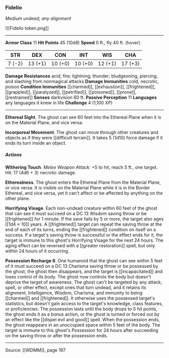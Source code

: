 ### Fidelio
_Medium undead, any alignment_

![[Fidelio token.png]]


---

**Armor Class** 11
**Hit Points** 45 (10d8)
**Speed** 0 ft., fly 40 ft. (hover)

| STR     | DEX     | CON     | INT     | WIS     | CHA     |
|---------|---------|---------|---------|---------|---------|
| 7 (-2) | 13 (+1) | 10 (+0) | 10 (+0) | 12 (+1) | 17 (+3) |

**Damage Resistances** acid; fire; lightning; thunder; bludgeoning, piercing, and slashing from nonmagical attacks
**Damage Immunities** cold, necrotic, poison
**Condition Immunities** [[charmed]], [[exhaustion]], [[frightened]], [[grappled]], [[paralyzed]], [[petrified]], [[poisoned]], [[prone]], [[restrained]]
**Senses** darkvision 60 ft.
**Passive Perception** 11
**Languages** any languages it knew in life
**Challenge** 4 (1,100 XP)

---

**Ethereal Sight**. The ghost can see 60 feet into the Ethereal Plane when it is on the Material Plane, and vice versa.

**Incorporeal Movement**. The ghost can move through other creatures and objects as if they were [[difficult terrain]]. It takes 5 (1d10) force damage if it ends its turn inside an object.

##### Actions
**Withering Touch**. _Melee Weapon Attack:_ +5 to hit, reach 5 ft., one target. Hit: 17 (4d6 + 3) necrotic damage.

**Etherealness**. The ghost enters the Ethereal Plane from the Material Plane, or vice versa. It is visible on the Material Plane while it is in the Border Ethereal, and vice versa, yet it can't affect or be affected by anything on the other plane.

**Horrifying Visage**. Each non-undead creature within 60 feet of the ghost that can see it must succeed on a DC 13 Wisdom saving throw or be [[frightened]] for 1 minute. If the save fails by 5 or more, the target also ages [[1d4 × 10]] years. A [[frightened]] target can repeat the saving throw at the end of each of its turns, ending the [[frightened]] condition on itself on a success. If a target's saving throw is successful or the effect ends for it, the target is immune to this ghost's Horrifying Visage for the next 24 hours. The aging effect can be reversed with a  [[greater restoration]] spell, but only within 24 hours of it occurring.

**Possession Recharge 6**. One humanoid that the ghost can see within 5 feet of it must succeed on a DC 13 Charisma saving throw or be possessed by the ghost; the ghost then disappears, and the target is [[incapacitated]] and loses control of its body. The ghost now controls the body but doesn't deprive the target of awareness. The ghost can't be targeted by any attack, spell, or other effect, except ones that turn undead, and it retains its alignment, Intelligence, Wisdom, Charisma, and immunity to being [[charmed]] and [[frightened]]. It otherwise uses the possessed target's statistics, but doesn't gain access to the target's knowledge, class features, or proficiencies. The possession lasts until the body drops to 0 hit points, the ghost ends it as a bonus action, or the ghost is turned or forced out by an effect like the [[dispel evil and good]] spell. When the possession ends, the ghost reappears in an unoccupied space within 5 feet of the body. The target is immune to this ghost's Possession for 24 hours after succeeding on the saving throw or after the possession ends.


---

Source: [[WDMM]], page 197